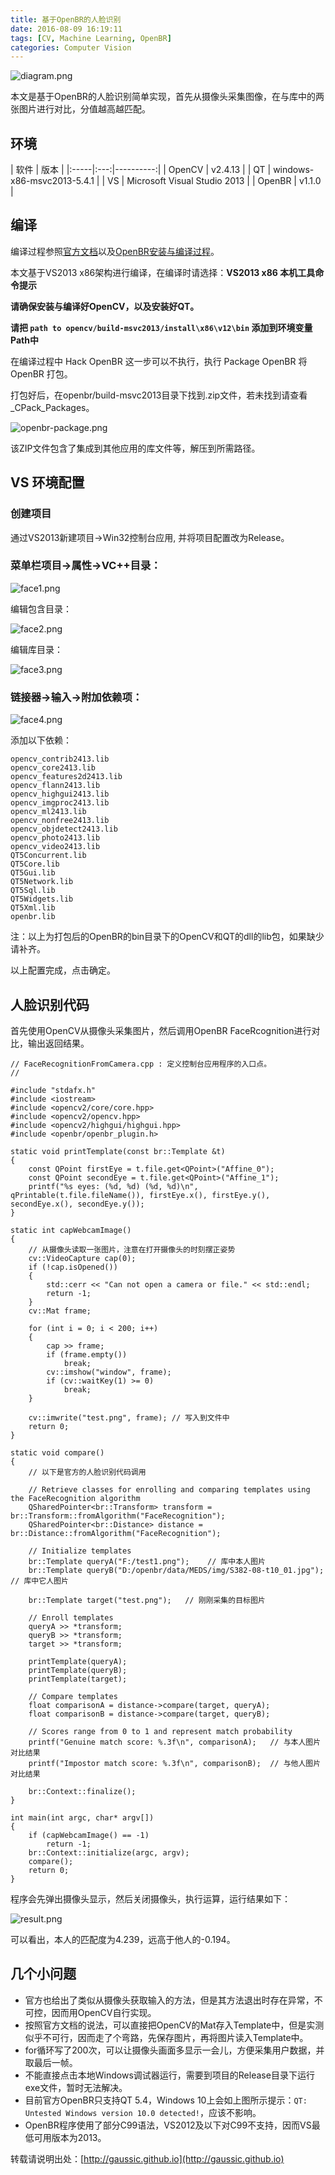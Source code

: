 ```yaml
---
title: 基于OpenBR的人脸识别
date: 2016-08-09 16:19:11
tags: [CV, Machine Learning, OpenBR]
categories: Computer Vision
---
```


![diagram.png](openbr-face-recognition/diagram.png)

本文是基于OpenBR的人脸识别简单实现，首先从摄像头采集图像，在与库中的两张图片进行对比，分值越高越匹配。

## 环境

| 软件 | 版本 |
|:-----|:---:|----------:|
| OpenCV | v2.4.13 |
| QT | windows-x86-msvc2013-5.4.1 |
| VS | Microsoft Visual Studio 2013 |
| OpenBR | v1.1.0 |

## 编译

编译过程参照[官方文档](http://openbiometrics.org/docs/install/#windows)以及[OpenBR安装与编译过程](https://gaussic.github.io/2016/08/05/openbr-install-build/)。

本文基于VS2013 x86架构进行编译，在编译时请选择：**VS2013 x86 本机工具命令提示**

**请确保安装与编译好OpenCV，以及安装好QT。**

**请把 `path to opencv/build-msvc2013/install\x86\v12\bin` 添加到环境变量Path中**

在编译过程中 Hack OpenBR 这一步可以不执行，执行 Package OpenBR 将 OpenBR 打包。

打包好后，在openbr/build-msvc2013目录下找到.zip文件，若未找到请查看_CPack_Packages。

![openbr-package.png](openbr-face-recognition/openbr-package.png)

该ZIP文件包含了集成到其他应用的库文件等，解压到所需路径。

<!-- more -->

## VS 环境配置

### 创建项目

通过VS2013新建项目->Win32控制台应用, 并将项目配置改为Release。

### 菜单栏项目->属性->VC++目录：

![face1.png](openbr-face-recognition/face1.png)

编辑包含目录：

![face2.png](openbr-face-recognition/face2.png)

编辑库目录：

![face3.png](openbr-face-recognition/face3.png)

### 链接器->输入->附加依赖项：

![face4.png](openbr-face-recognition/face4.png)

添加以下依赖：

```
opencv_contrib2413.lib
opencv_core2413.lib
opencv_features2d2413.lib
opencv_flann2413.lib
opencv_highgui2413.lib
opencv_imgproc2413.lib
opencv_ml2413.lib
opencv_nonfree2413.lib
opencv_objdetect2413.lib
opencv_photo2413.lib
opencv_video2413.lib
QT5Concurrent.lib
QT5Core.lib
QT5Gui.lib
QT5Network.lib
QT5Sql.lib
QT5Widgets.lib
QT5Xml.lib
openbr.lib
```

注：以上为打包后的OpenBR的bin目录下的OpenCV和QT的dll的lib包，如果缺少请补齐。

以上配置完成，点击确定。

## 人脸识别代码

首先使用OpenCV从摄像头采集图片，然后调用OpenBR FaceRcognition进行对比，输出返回结果。

```
// FaceRecognitionFromCamera.cpp : 定义控制台应用程序的入口点。
//

#include "stdafx.h"
#include <iostream>
#include <opencv2/core/core.hpp>
#include <opencv2/opencv.hpp>
#include <opencv2/highgui/highgui.hpp>
#include <openbr/openbr_plugin.h>

static void printTemplate(const br::Template &t)
{
	const QPoint firstEye = t.file.get<QPoint>("Affine_0");
	const QPoint secondEye = t.file.get<QPoint>("Affine_1");
	printf("%s eyes: (%d, %d) (%d, %d)\n", qPrintable(t.file.fileName()), firstEye.x(), firstEye.y(), secondEye.x(), secondEye.y());
}

static int capWebcamImage()
{
	// 从摄像头读取一张图片，注意在打开摄像头的时刻摆正姿势
	cv::VideoCapture cap(0);
	if (!cap.isOpened())
	{
		std::cerr << "Can not open a camera or file." << std::endl;
		return -1;
	}
	cv::Mat frame;

	for (int i = 0; i < 200; i++)
	{
		cap >> frame;
		if (frame.empty())
			break;
		cv::imshow("window", frame);
		if (cv::waitKey(1) >= 0)
			break;
	}

	cv::imwrite("test.png", frame); // 写入到文件中
	return 0;
}

static void compare()
{
	// 以下是官方的人脸识别代码调用

	// Retrieve classes for enrolling and comparing templates using the FaceRecognition algorithm
	QSharedPointer<br::Transform> transform = br::Transform::fromAlgorithm("FaceRecognition");
	QSharedPointer<br::Distance> distance = br::Distance::fromAlgorithm("FaceRecognition");

	// Initialize templates
	br::Template queryA("F:/test1.png");    // 库中本人图片
	br::Template queryB("D:/openbr/data/MEDS/img/S382-08-t10_01.jpg");  // 库中它人图片

	br::Template target("test.png");   // 刚刚采集的目标图片

	// Enroll templates
	queryA >> *transform;
	queryB >> *transform;
	target >> *transform;

	printTemplate(queryA);
	printTemplate(queryB);
	printTemplate(target);

	// Compare templates
	float comparisonA = distance->compare(target, queryA);
	float comparisonB = distance->compare(target, queryB);

	// Scores range from 0 to 1 and represent match probability
	printf("Genuine match score: %.3f\n", comparisonA);   // 与本人图片对比结果
	printf("Impostor match score: %.3f\n", comparisonB);  // 与他人图片对比结果

	br::Context::finalize();
}

int main(int argc, char* argv[])
{
	if (capWebcamImage() == -1)
		return -1;
	br::Context::initialize(argc, argv);
	compare();
	return 0;
}
```

程序会先弹出摄像头显示，然后关闭摄像头，执行运算，运行结果如下：

![result.png](openbr-face-recognition/result.png)

可以看出，本人的匹配度为4.239，远高于他人的-0.194。

## 几个小问题

- 官方也给出了类似从摄像头获取输入的方法，但是其方法退出时存在异常，不可控，因而用OpenCV自行实现。
- 按照官方文档的说法，可以直接把OpenCV的Mat存入Template中，但是实测似乎不可行，因而走了个弯路，先保存图片，再将图片读入Template中。
- for循环写了200次，可以让摄像头画面多显示一会儿，方便采集用户数据，并取最后一帧。
- 不能直接点击本地Windows调试器运行，需要到项目的Release目录下运行exe文件，暂时无法解决。
- 目前官方OpenBR只支持QT 5.4，Windows 10上会如上图所示提示：`QT: Untested Windows version 10.0 detected!`，应该不影响。
- OpenBR程序使用了部分C99语法，VS2012及以下对C99不支持，因而VS最低可用版本为2013。

转载请说明出处：[http://gaussic.github.io](http://gaussic.github.io)







